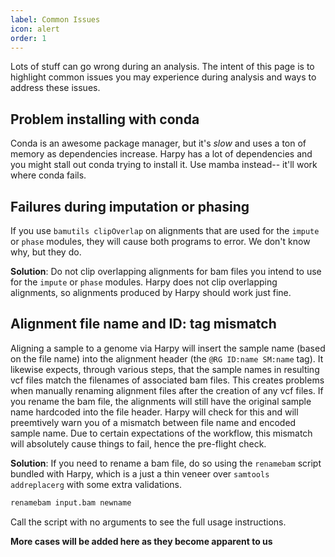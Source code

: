 ```yaml
---
label: Common Issues
icon: alert
order: 1
---
```


Lots of stuff can go wrong during an analysis. The intent of this page is to highlight
common issues you may experience during analysis and ways to address these issues.

## Problem installing with conda
Conda is an awesome package manager, but it's _slow_ and uses a ton of memory
as dependencies increase. Harpy has a lot of dependencies and you might stall
out conda trying to install it. Use mamba instead-- it'll work where conda fails.


## Failures during imputation or phasing
If you use `bamutils clipOverlap` on alignments that are used for the `impute` or
`phase` modules, they will cause both programs to error. We don't know why, but they do.

**Solution**: Do not clip overlapping alignments for bam files you intend to use for
the `impute` or `phase` modules. Harpy does not clip overlapping alignments, so
alignments produced by Harpy should work just fine.

## Alignment file name and ID: tag mismatch
Aligning a sample to a genome via Harpy will insert the sample name (based on the file name)
into the alignment header (the `@RG ID:name SM:name` tag). It likewise expects, through various steps,
that the sample names in resulting vcf files match the filenames of associated bam files. This creates 
problems when manually renaming alignment files after the creation of any vcf files. If you rename the 
bam file, the alignments will still have the original sample name hardcoded into the file header. 
Harpy will check for this and will preemtively warn you of a mismatch between file name and encoded
sample name. Due to certain expectations of the workflow, this mismatch will absolutely cause things
to fail, hence the pre-flight check.

**Solution**: If you need to rename a bam file, do so using the `renamebam` script bundled with Harpy, which is a just a thin veneer over `samtools addreplacerg` with some extra validations.
```bash
renamebam input.bam newname
```
Call the script with no arguments to see the full usage instructions.


**More cases will be added here as they become apparent to us**
